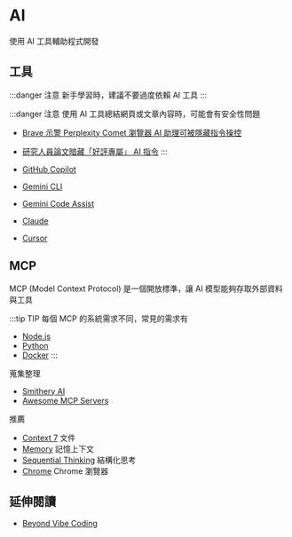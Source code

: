 # AI
使用 AI 工具輔助程式開發

## 工具
:::danger 注意
新手學習時，建議不要過度依賴 AI 工具
:::

:::danger 注意
使用 AI 工具總結網頁或文章內容時，可能會有安全性問題
- [Brave 示警 Perplexity Comet 瀏覽器 AI 助理可被隱藏指令操控](https://www.ithome.com.tw/news/170795)
- [研究人員論文暗藏「好評專屬」 AI 指令](https://www.inside.com.tw/article/38892-researchers-hide-positive-review-only-ai-instructions-in-academic-papers)
:::

- [GitHub Copilot](https://github.com/features/copilot)
- [Gemini CLI](https://github.com/google-gemini/gemini-cli)
- [Gemini Code Assist](https://marketplace.visualstudio.com/items?itemName=Google.geminicodeassist)
- [Claude](https://claude.ai/)
- [Cursor](https://cursor.com/)

## MCP
MCP (Model Context Protocol) 是一個開放標準，讓 AI 模型能夠存取外部資料與工具

:::tip TIP
每個 MCP 的系統需求不同，常見的需求有
- [Node.js](https://nodejs.org/)
- [Python](https://www.python.org/)
- [Docker](https://www.docker.com/)
:::

蒐集整理
- [Smithery AI](https://smithery.ai/)
- [Awesome MCP Servers](https://github.com/punkpeye/awesome-mcp-servers/blob/main/README.md)

推薦 
- [Context 7](https://github.com/upstash/context7) 文件
- [Memory](https://github.com/modelcontextprotocol/servers/tree/main/src/memory) 記憶上下文
- [Sequential Thinking](https://github.com/modelcontextprotocol/servers/tree/main/src/sequentialthinking) 結構化思考
- [Chrome](https://github.com/hangwin/mcp-chrome) Chrome 瀏覽器

## 延伸閱讀
- [Beyond Vibe Coding](https://beyond.addy.ie/)
